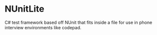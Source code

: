 # NUnitLite
C# test framework based off NUnit that fits inside a file for use in phone interview environments like codepad.
